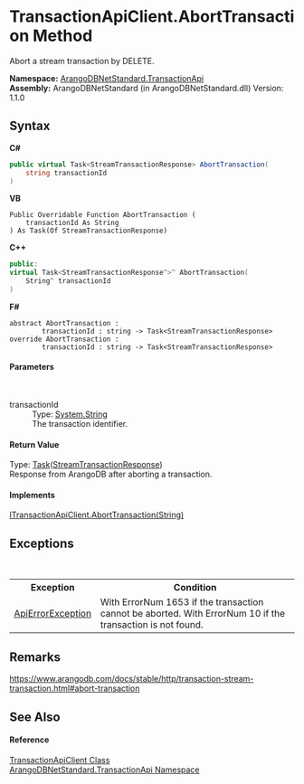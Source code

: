 # TransactionApiClient.AbortTransaction Method 
 

Abort a stream transaction by DELETE.

**Namespace:**&nbsp;<a href="10b4cda7-da42-de9a-2bf6-0d4cae3bd2e3">ArangoDBNetStandard.TransactionApi</a><br />**Assembly:**&nbsp;ArangoDBNetStandard (in ArangoDBNetStandard.dll) Version: 1.1.0

## Syntax

**C#**<br />
``` C#
public virtual Task<StreamTransactionResponse> AbortTransaction(
	string transactionId
)
```

**VB**<br />
``` VB
Public Overridable Function AbortTransaction ( 
	transactionId As String
) As Task(Of StreamTransactionResponse)
```

**C++**<br />
``` C++
public:
virtual Task<StreamTransactionResponse^>^ AbortTransaction(
	String^ transactionId
)
```

**F#**<br />
``` F#
abstract AbortTransaction : 
        transactionId : string -> Task<StreamTransactionResponse> 
override AbortTransaction : 
        transactionId : string -> Task<StreamTransactionResponse> 
```


#### Parameters
&nbsp;<dl><dt>transactionId</dt><dd>Type: <a href="https://docs.microsoft.com/dotnet/api/system.string" target="_blank" rel="noopener noreferrer">System.String</a><br />The transaction identifier.</dd></dl>

#### Return Value
Type: <a href="https://docs.microsoft.com/dotnet/api/system.threading.tasks.task-1" target="_blank" rel="noopener noreferrer">Task</a>(<a href="3193ceae-3f24-70db-9a8d-bf4850cef123">StreamTransactionResponse</a>)<br />Response from ArangoDB after aborting a transaction.

#### Implements
<a href="dd112c87-19e8-0be0-06c3-13ea62eab9a0">ITransactionApiClient.AbortTransaction(String)</a><br />

## Exceptions
&nbsp;<table><tr><th>Exception</th><th>Condition</th></tr><tr><td><a href="0a4502e4-4207-2375-a5f2-66eb56e92746">ApiErrorException</a></td><td>With ErrorNum 1653 if the transaction cannot be aborted. With ErrorNum 10 if the transaction is not found.</td></tr></table>

## Remarks
https://www.arangodb.com/docs/stable/http/transaction-stream-transaction.html#abort-transaction

## See Also


#### Reference
<a href="08a22b87-019c-01ce-151e-a7cb24a5ecfc">TransactionApiClient Class</a><br /><a href="10b4cda7-da42-de9a-2bf6-0d4cae3bd2e3">ArangoDBNetStandard.TransactionApi Namespace</a><br />